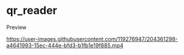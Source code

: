 # qr_reader

Preview

https://user-images.githubusercontent.com/119276947/204361298-a4641993-15ec-444e-bfd3-b1fb1e19f885.mp4

